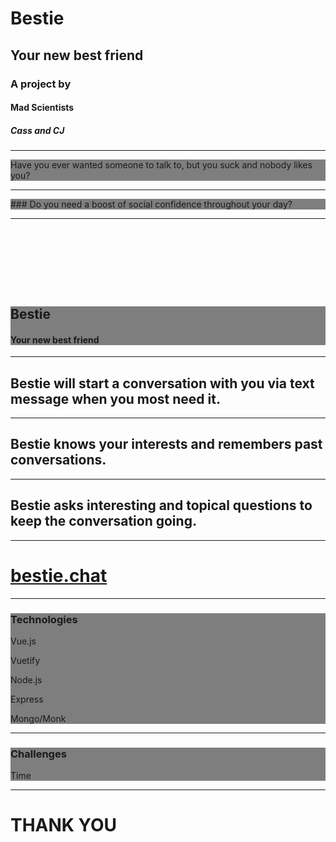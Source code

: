 # Bestie

## Your new best friend

### A project by
#### Mad Scientists
##### Cass and CJ

---

<!-- .slide: data-background="./awkward.gif" -->

<div class="bottom" style="background:rgba(0,0,0,0.5);">
Have you ever wanted someone to talk to, but you suck and nobody likes you?
</div>

---

<!-- .slide: data-background="./shy.gif" -->

<div class="bottom" style="background:rgba(0,0,0,0.5);">
### Do you need a boost of social confidence throughout your day?
</div>

---

<!-- .slide: data-background="./best.gif" -->

<div style="margin-top: 10em; background:rgba(0,0,0,0.5);">

<h2> Bestie </h2>
<h4> Your new best friend </h4>
</div>


----

## Bestie will start a conversation with you via text message when you most need it.

----

## Bestie knows your interests and remembers past conversations.

----

## Bestie asks interesting and topical questions to keep the conversation going.

---

# [bestie.chat](https://bestie.chat)

---

<!-- .slide: data-background="./code.gif" -->

<div class="bottom" style="background:rgba(0,0,0,0.5);">
<h3>Technologies</h3>

<p> Vue.js </p>
<p> Vuetify </p>
<p> Node.js </p>
<p> Express </p>
<p> Mongo/Monk </p>
</div>

---

<!-- .slide: data-background="./time.gif" -->

<div class="bottom" style="background:rgba(0,0,0,0.5);">

<h3> Challenges </h3>

<p> Time </p>

</div>

---

# THANK YOU
